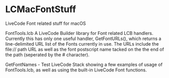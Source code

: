 # LCMacFontStuff
LiveCode Font related stuff for macOS

FontTools.lcb 
A LiveCode Builder library for Font related LCB handlers. 
Currently this has only one useful handler, GetFontURLs(), which returns a line-delimited URL list of the Fonts currently in use. The URLs include the file:// path URL as well as the font postscript name tacked on the the end of the path (seperated by the # character).

GetFontNames - Test LiveCode Stack showing a few examples of usage of FontTools.lcb, as well as using the built-in LiveCode Font functions.
